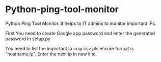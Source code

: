 # Python-ping-tool-monitor

Python Ping Tool Monitor. It helps to IT admins to monitor important IPs.

First You need to create Google app password and enter the generated password in setup.py

You need to list the important ip in ip.csv pls ensure format is "hostname,ip". Enter the next ip in new line.
